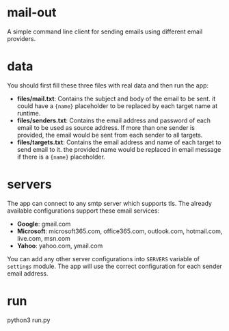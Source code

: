 # mail-out
A simple command line client for sending emails using different email providers.

# data
You should first fill these three files with real data and then run the app:
- **files/mail.txt**: Contains the subject and body of the email to be sent. 
  it could have a `{name}` placeholder to be replaced by each target name at runtime.
- **files/senders.txt**: Contains the email address and password of each email to be used 
  as source address. If more than one sender is provided, the email would be sent from 
  each sender to all targets.
- **files/targets.txt**: Contains the email address and name of each target to send email to it.
  the provided name would be replaced in email message if there is a `{name}` placeholder.

# servers
The app can connect to any smtp server which supports tls. 
The already available configurations support these email services:
- **Google**: gmail.com
- **Microsoft**: microsoft365.com, office365.com, outlook.com, hotmail.com, live.com, msn.com
- **Yahoo**: yahoo.com, ymail.com

You can add any other server configurations into `SERVERS` variable of `settings` module.
The app will use the correct configuration for each sender email address.

# run
python3 run.py
